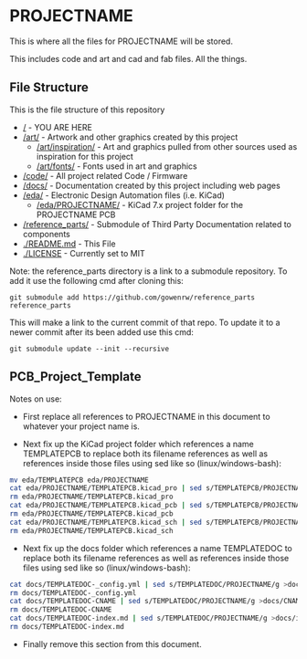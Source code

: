 # PROJECTNAME

This is where all the files for PROJECTNAME will be stored.

This includes code and art and cad and fab files.  All the things.

## File Structure

This is the file structure of this repository

* [/](/README.md) - YOU ARE HERE
* [/art/](./art/) - Artwork and other graphics created by this project
  * [/art/inspiration/](./art/inspiration/) - Art and graphics pulled from other sources used as inspiration for this project
  * [/art/fonts/](./art/fonts/) - Fonts used in art and graphics
* [/code/](./code/) - All project related Code / Firmware
* [/docs/](./docs/) - Documentation created by this project including web pages
* [/eda/](./eda/) - Electronic Design Automation files (i.e. KiCad)
  * [/eda/PROJECTNAME/](./eda/PROJECTNAME/) - KiCad 7.x project folder for the PROJECTNAME PCB
* [/reference_parts/](./reference_parts/) - Submodule of Third Party Documentation related to components
* [./README.md](/README.md) - This File
* [./LICENSE](/LICENSE) - Currently set to MIT

Note: the reference_parts directory is a link to a submodule repository.
To add it use the following cmd after cloning this:
```
git submodule add https://github.com/gowenrw/reference_parts reference_parts
```
This will make a link to the current commit of that repo.
To update it to a newer commit after its been added use this cmd:
```
git submodule update --init --recursive
```

## PCB_Project_Template

Notes on use: 

* First replace all references to PROJECTNAME in this document to whatever your project name is.

* Next fix up the KiCad project folder which references a name TEMPLATEPCB to replace both its filename references as well as references inside those files using sed like so (linux/windows-bash):
```bash
mv eda/TEMPLATEPCB eda/PROJECTNAME
cat eda/PROJECTNAME/TEMPLATEPCB.kicad_pro | sed s/TEMPLATEPCB/PROJECTNAME/g >eda/PROJECTNAME/PROJECTNAME.kicad_pro
rm eda/PROJECTNAME/TEMPLATEPCB.kicad_pro
cat eda/PROJECTNAME/TEMPLATEPCB.kicad_pcb | sed s/TEMPLATEPCB/PROJECTNAME/g >eda/PROJECTNAME/PROJECTNAME.kicad_pcb
rm eda/PROJECTNAME/TEMPLATEPCB.kicad_pcb
cat eda/PROJECTNAME/TEMPLATEPCB.kicad_sch | sed s/TEMPLATEPCB/PROJECTNAME/g >eda/PROJECTNAME/PROJECTNAME.kicad_sch
rm eda/PROJECTNAME/TEMPLATEPCB.kicad_sch
```

* Next fix up the docs folder which references a name TEMPLATEDOC to replace both its filename references as well as references inside those files using sed like so (linux/windows-bash):
```bash
cat docs/TEMPLATEDOC-_config.yml | sed s/TEMPLATEDOC/PROJECTNAME/g >docs/_config.yml
rm docs/TEMPLATEDOC-_config.yml
cat docs/TEMPLATEDOC-CNAME | sed s/TEMPLATEDOC/PROJECTNAME/g >docs/CNAME
rm docs/TEMPLATEDOC-CNAME
cat docs/TEMPLATEDOC-index.md | sed s/TEMPLATEDOC/PROJECTNAME/g >docs/index.md
rm docs/TEMPLATEDOC-index.md
```

* Finally remove this section from this document.
